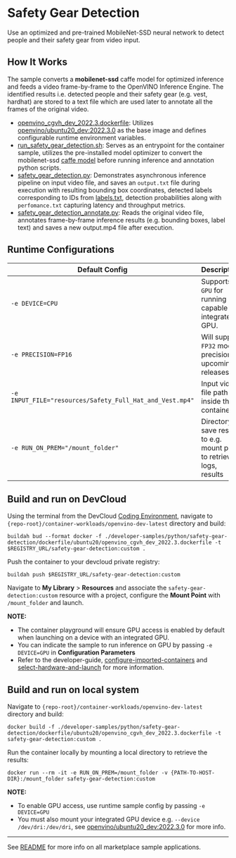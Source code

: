 # Safety Gear Detection
Use an optimized and pre-trained MobileNet-SSD neural network to detect people and their safety gear from video input.

## How It Works
The sample converts a **mobilenet-ssd** caffe model for optimized inference and feeds a video frame-by-frame to the OpenVINO Inference Engine. The identified results i.e. detected people and their safety gear (e.g. vest, hardhat) are stored to a text file which are used later to annotate all the frames of the original video.

* [openvino_cgvh_dev_2022.3.dockerfile](dockerfile/ubuntu20/openvino_cgvh_dev_2022.3.dockerfile): Utilizes [openvino/ubuntu20_dev:2022.3.0](https://hub.docker.com/r/openvino/ubuntu20_dev) as the base image and defines configurable runtime environment variables.
* [run_safety_gear_detection.sh](run_safety_gear_detection.sh): Serves as an entrypoint for the container sample, utilizes the pre-installed model optimizer to convert the mobilenet-ssd [caffe model](resources/worker_safety_mobilenet.caffemodel) before running inference and annotation python scripts.
* [safety_gear_detection.py](safety_gear_detection.py): Demonstrates asynchronous inference pipeline on input video file, and saves an ``output.txt`` file during execution with resulting bounding box coordinates, detected labels corresponding to IDs from [labels.txt](labels.txt), detection probabilities along with ``perfomance.txt`` capturing latency and throughput metrics.
* [safety_gear_detection_annotate.py](safety_gear_detection_annotate.py): Reads the original video file, annotates frame-by-frame inference results (e.g. bounding boxes, label text) and saves a new output.mp4 file after execution.

## Runtime Configurations
| Default Config | Description |
| --- | --- |
| ``-e DEVICE=CPU`` | Supports ``GPU`` for running on capable integrated GPU. |
| ``-e PRECISION=FP16`` | Will support ``FP32`` model precision in upcoming releases. |
| ``-e INPUT_FILE="resources/Safety_Full_Hat_and_Vest.mp4"`` | Input video file path inside the container | 
| ``-e RUN_ON_PREM="/mount_folder"`` | Directory to save results to e.g. mount point to retrieve logs, results |

## Build and run on DevCloud
Using the terminal from the DevCloud [Coding Environment](https://www.intel.com/content/www/us/en/develop/documentation/devcloud-containers/top/index/build-containers-from-terminal.html), navigate to `{repo-root}/container-workloads/openvino-dev-latest` directory and build:
```
buildah bud --format docker -f ./developer-samples/python/safety-gear-detection/dockerfile/ubuntu20/openvino_cgvh_dev_2022.3.dockerfile -t $REGISTRY_URL/safety-gear-detection:custom .
```

Push the container to your devcloud private registry:
```
buildah push $REGISTRY_URL/safety-gear-detection:custom
```

Navigate to **My Library** > **Resources** and associate the ``safety-gear-detection:custom`` resource with a project, configure the **Mount Point** with ``/mount_folder`` and launch.

**NOTE:** 
* The container playground will ensure GPU access is enabled by default when launching on a device with an integrated GPU. 
* You can indicate the sample to run inference on GPU by passing ``-e DEVICE=GPU`` in **Configuration Parameters**
* Refer to the developer-guide, [configure-imported-containers](https://www.intel.com/content/www/us/en/develop/documentation/devcloud-containers/top/index-2/configure-imported-containers.html)
and [select-hardware-and-launch](https://www.intel.com/content/www/us/en/develop/documentation/devcloud-containers/top/index-2/select-hardware-and-launch.html) for more information.


## Build and run on local system
Navigate to `{repo-root}/container-workloads/openvino-dev-latest` directory and build:
```
docker build -f ./developer-samples/python/safety-gear-detection/dockerfile/ubuntu20/openvino_cgvh_dev_2022.3.dockerfile -t safety-gear-detection:custom .
```

Run the container locally by mounting a local directory to retrieve the results:
```
docker run --rm -it -e RUN_ON_PREM=/mount_folder -v {PATH-TO-HOST-DIR}:/mount_folder safety-gear-detection:custom
```
**NOTE:** 
* To enable GPU access, use runtime sample config by passing ``-e DEVICE=GPU``
* You must also mount your integrated GPU device e.g.  ``--device /dev/dri:/dev/dri``, see [openvino/ubuntu20_dev:2022.3.0](https://hub.docker.com/r/openvino/ubuntu20_dev) for more info.


---
See [README](../../../../../README.md) for more info on all marketplace sample applications.
